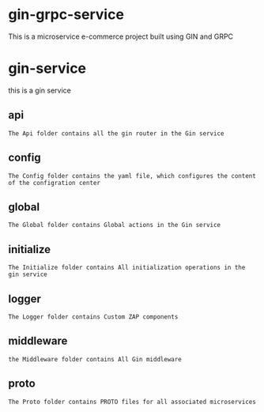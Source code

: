 # gin-grpc-service
This is a microservice e-commerce project built using GIN and GRPC

# gin-service
this is a gin service 
## api
    The Api folder contains all the gin router in the Gin service
## config
    The Config folder contains the yaml file, which configures the content of the configration center
## global
    The Global folder contains Global actions in the Gin service 
## initialize 
    The Initialize folder contains All initialization operations in the gin service
## logger
    The Logger folder contains Custom ZAP components
## middleware
    the Middleware folder contains All Gin middleware
## proto
    The Proto folder contains PROTO files for all associated microservices
